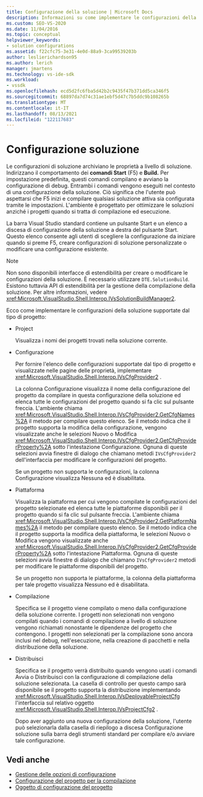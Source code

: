 ```yaml
---
title: Configurazione della soluzione | Microsoft Docs
description: Informazioni su come implementare le configurazioni della soluzione supportate dal tipo di progetto, che indirizzano il comportamento dei comandi Start (F5) e Build.
ms.custom: SEO-VS-2020
ms.date: 11/04/2016
ms.topic: conceptual
helpviewer_keywords:
- solution configurations
ms.assetid: f22cfc75-3e31-4e0d-88a9-3ca99539203b
author: leslierichardson95
ms.author: lerich
manager: jmartens
ms.technology: vs-ide-sdk
ms.workload:
- vssdk
ms.openlocfilehash: ecd5d2fc6fba5d42b2c9435f47b371dd5ca346f5
ms.sourcegitcommit: 68897da7d74c31ae1ebf5d47c7b5ddc9b108265b
ms.translationtype: MT
ms.contentlocale: it-IT
ms.lasthandoff: 08/13/2021
ms.locfileid: "122117683"
---
```

# <a name="solution-configuration"></a>Configurazione soluzione
Le configurazioni di soluzione archiviano le proprietà a livello di soluzione. Indirizzano il comportamento dei **comandi Start** (F5) e **Build.** Per impostazione predefinita, questi comandi compilano e avviano la configurazione di debug. Entrambi i comandi vengono eseguiti nel contesto di una configurazione della soluzione. Ciò significa che l'utente può aspettarsi che F5 inizi e compilare qualsiasi soluzione attiva sia configurata tramite le impostazioni. L'ambiente è progettato per ottimizzare le soluzioni anziché i progetti quando si tratta di compilazione ed esecuzione.

 La barra Visual Studio standard contiene un pulsante Start e un elenco a discesa di configurazione della soluzione a destra del pulsante Start. Questo elenco consente agli utenti di scegliere la configurazione da iniziare quando si preme F5, creare configurazioni di soluzione personalizzate o modificare una configurazione esistente.

> [!NOTE]
> Non sono disponibili interfacce di estendibilità per creare o modificare le configurazioni della soluzione. È necessario utilizzare `DTE.SolutionBuild`. Esistono tuttavia API di estendibilità per la gestione della compilazione della soluzione. Per altre informazioni, vedere <xref:Microsoft.VisualStudio.Shell.Interop.IVsSolutionBuildManager2>.

 Ecco come implementare le configurazioni della soluzione supportate dal tipo di progetto:

- Project

   Visualizza i nomi dei progetti trovati nella soluzione corrente.

- Configurazione

   Per fornire l'elenco delle configurazioni supportate dal tipo di progetto e visualizzate nelle pagine delle proprietà, implementare <xref:Microsoft.VisualStudio.Shell.Interop.IVsCfgProvider2> .

   La colonna Configurazione visualizza il nome della configurazione del progetto da compilare in questa configurazione della soluzione ed elenca tutte le configurazioni del progetto quando si fa clic sul pulsante freccia. L'ambiente chiama <xref:Microsoft.VisualStudio.Shell.Interop.IVsCfgProvider2.GetCfgNames%2A> il metodo per compilare questo elenco. Se il metodo indica che il progetto supporta la modifica della configurazione, vengono visualizzate anche le selezioni Nuovo o Modifica <xref:Microsoft.VisualStudio.Shell.Interop.IVsCfgProvider2.GetCfgProviderProperty%2A> sotto l'intestazione Configurazione. Ognuna di queste selezioni avvia finestre di dialogo che chiamano metodi `IVsCfgProvider2` dell'interfaccia per modificare le configurazioni del progetto.

   Se un progetto non supporta le configurazioni, la colonna Configurazione visualizza Nessuna ed è disabilitata.

- Piattaforma

   Visualizza la piattaforma per cui vengono compilate le configurazioni del progetto selezionate ed elenca tutte le piattaforme disponibili per il progetto quando si fa clic sul pulsante freccia. L'ambiente chiama <xref:Microsoft.VisualStudio.Shell.Interop.IVsCfgProvider2.GetPlatformNames%2A> il metodo per compilare questo elenco. Se il metodo indica che il progetto supporta la modifica della piattaforma, le selezioni Nuovo o Modifica vengono visualizzate anche <xref:Microsoft.VisualStudio.Shell.Interop.IVsCfgProvider2.GetCfgProviderProperty%2A> sotto l'intestazione Piattaforma. Ognuna di queste selezioni avvia finestre di dialogo che chiamano `IVsCfgProvider2` metodi per modificare le piattaforme disponibili del progetto.

   Se un progetto non supporta le piattaforme, la colonna della piattaforma per tale progetto visualizza Nessuno ed è disabilitata.

- Compilazione

   Specifica se il progetto viene compilato o meno dalla configurazione della soluzione corrente. I progetti non selezionati non vengono compilati quando i comandi di compilazione a livello di soluzione vengono richiamati nonostante le dipendenze del progetto che contengono. I progetti non selezionati per la compilazione sono ancora inclusi nel debug, nell'esecuzione, nella creazione di pacchetti e nella distribuzione della soluzione.

- Distribuisci

   Specifica se il progetto verrà distribuito quando vengono usati i comandi Avvia o Distribuisci con la configurazione di compilazione della soluzione selezionata. La casella di controllo per questo campo sarà disponibile se il progetto supporta la distribuzione implementando <xref:Microsoft.VisualStudio.Shell.Interop.IVsDeployableProjectCfg> l'interfaccia sul relativo oggetto <xref:Microsoft.VisualStudio.Shell.Interop.IVsProjectCfg2> .

  Dopo aver aggiunto una nuova configurazione della soluzione, l'utente può selezionarla dalla casella di riepilogo a discesa Configurazione soluzione sulla barra degli strumenti standard per compilare e/o avviare tale configurazione.

## <a name="see-also"></a>Vedi anche
- [Gestione delle opzioni di configurazione](../../extensibility/internals/managing-configuration-options.md)
- [Configurazione del progetto per la compilazione](../../extensibility/internals/project-configuration-for-building.md)
- [Oggetto di configurazione del progetto](../../extensibility/internals/project-configuration-object.md)
